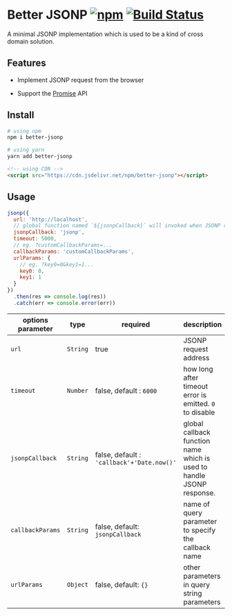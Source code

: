 # Better JSONP [![npm](https://img.shields.io/npm/v/better-jsonp.svg)](https://www.npmjs.com/package/better-jsonp) [![Build Status](https://travis-ci.org/lbwa/jsonp.svg?branch=master)](https://travis-ci.org/lbwa/jsonp)

A minimal JSONP implementation which is used to be a kind of cross domain solution.

## Features

- Implement JSONP request from the browser

- Support the [Promise] API

[Promise]:https://promisesaplus.com/

## Install

```bash
# using npm
npm i better-jsonp
```
```bash
# using yarn
yarn add better-jsonp
```
```html
<!-- using CDN -->
<script src="https://cdn.jsdelivr.net/npm/better-jsonp"></script>
```

## Usage

```js
jsonp({
  url: 'http://localhost',
  // global function named `${jsonpCallback}` will invoked when JSONP response
  jsonpCallback: 'jsonp',
  timeout: 5000,
  // eg. ?customCallbackParams=...
  callbackParams: 'customCallbackParams',
  urlParams: {
    // eg. ?key0=0&key1=1...
    key0: 0,
    key1: 1
  }
})
  .then(res => console.log(res))
  .catch(err => console.error(err))
```

| options parameter | type | required | description |
| ----------------- | ---- | -------- | ----------- |
|   `url`  | `String` |           true           | JSONP request address |
| `timeout` | `Number` | false, default : `6000` | how long after timeout error is emitted. `0` to disable |
| `jsonpCallback`  | `String` | false, default : `'callback'+'Date.now()'` | global callback function name which is used to handle JSONP response. |
| `callbackParams` | `String` | false, default: `jsonpCallback` | name of query parameter to specify the callback name |
| `urlParams` |  `Object`  | false, default: `{}` | other parameters in query string parameters |
